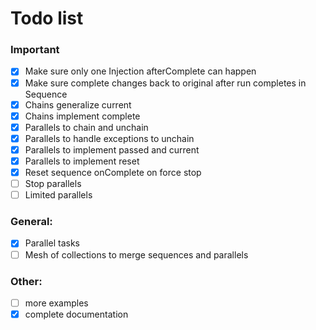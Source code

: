 # Todo list

### Important
- [x] Make sure only one Injection afterComplete can happen
- [x] Make sure complete changes back to original after run completes in Sequence
- [x] Chains generalize current
- [x] Chains implement complete
- [x] Parallels to chain and unchain
- [x] Parallels to handle exceptions to unchain
- [x] Parallels to implement passed and current
- [x] Parallels to implement reset
- [x] Reset sequence onComplete on force stop
- [ ] Stop parallels
- [ ] Limited parallels

### General:

- [x] Parallel tasks
- [ ] Mesh of collections to merge sequences and parallels

### Other:

- [ ] more examples
- [x] complete documentation
